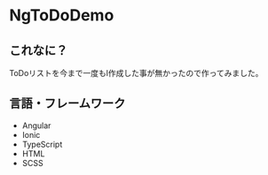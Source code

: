 # NgToDoDemo

## これなに？
ToDoリストを今まで一度もl作成した事が無かったので作ってみました。

## 言語・フレームワーク
- Angular
- Ionic
- TypeScript
- HTML
- SCSS
